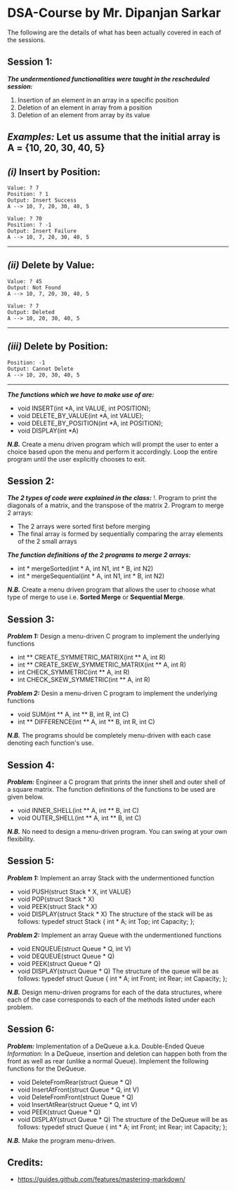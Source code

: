 # DSA-Course by Mr. Dipanjan Sarkar

The following are the details of what has been actually covered in each of the sessions.

## Session 1:

_**The undermentioned functionalities were taught in the rescheduled session:**_
1. Insertion of an element in an array in a specific position
2. Deletion of an element in array from a position
3. Deletion of an element from array by its value

_**Examples:**_
Let us assume that the initial array is A = {10, 20, 30, 40, 5}
-----------------------------
_(i)_ Insert by Position:
-----------------------------
	Value: ? 7
	Position: ? 1
	Output: Insert Success
	A --> 10, 7, 20, 30, 40, 5
	
	Value: ? 70
	Position: ? -1
	Output: Insert Failure
	A --> 10, 7, 20, 30, 40, 5
-----------------------------
  _(ii)_ Delete by Value:
-----------------------------
	Value: ? 45
	Output: Not Found
	A --> 10, 7, 20, 30, 40, 5
		
	Value: ? 7
	Output: Deleted
	A --> 10, 20, 30, 40, 5
-----------------------------
_(iii)_ Delete by Position:
-----------------------------
    Position: -1
	Output: Cannot Delete
	A --> 10, 20, 30, 40, 5
-----------------------------

_**The functions which we have to make use of are:**_
* void INSERT(int *A, int VALUE, int POSITION);
* void DELETE_BY_VALUE(int *A, int VALUE);
* void DELETE_BY_POSITION(int *A, int POSITION);
* void DISPLAY(int *A)

_**N.B.**_ Create a menu driven program which will prompt the user to enter a choice based upon the menu and perform it accordingly. Loop the entire program until the user explicitly chooses to exit.

## Session 2:

_**The 2 types of code were explained in the class:**_
!. Program to print the diagonals of a matrix, and the transpose of the matrix
2. Program to merge 2 arrays: 
* The 2 arrays were sorted first before merging
* The final array is formed by sequentially comparing the array elements of the 2 small arrays

_**The function definitions of the 2 programs to merge 2 arrays:**_
* int * mergeSorted(int * A, int N1, int * B, int N2)
* int * mergeSequential(int * A, int N1, int * B, int N2) 

_**N.B.**_ Create a menu driven program that allows the user to choose what type of merge to use i.e. **Sorted Merge** or **Sequential Merge**.

## Session 3:

_**Problem 1:**_ Design a menu-driven C program to implement the underlying functions
* int ** CREATE_SYMMETRIC_MATRIX(int ** A, int R) 
* int ** CREATE_SKEW_SYMMETRIC_MATRIX(int ** A, int R) 
* int CHECK_SYMMETRIC(int ** A, int R) 
* int CHECK_SKEW_SYMMETRIC(int ** A, int R) 

_**Problem 2:**_ Desin a menu-driven C program to implement the underlying functions
* void SUM(int ** A, int ** B, int R, int C) 
* int ** DIFFERENCE(int ** A, int ** B, int R, int C)

_**N.B.**_ The programs should be completely menu-driven with each case denoting each function's use.

## Session 4:

_**Problem:**_ Engineer a C program that prints the inner shell and outer shell of a square matrix. The function definitions of the functions to be used are given below.
* void INNER_SHELL(int ** A, int ** B, int C)
* void OUTER_SHELL(int ** A, int ** B, int C)

_**N.B.**_ No need to design a menu-driven program. You can swing at your own flexibility.

## Session 5:

_**Problem 1:**_ Implement an array Stack with the undermentioned function
* void PUSH(struct Stack * X, int VALUE)
* void POP(struct Stack * X)
* void PEEK(struct Stack * X)
* void DISPLAY(struct Stack * X)
The structure of the stack will be as follows:
typedef struct Stack
{
    int * A;
    int Top;
    int Capacity;
};

_**Problem 2:**_ Implement an array Queue with the undermentioned functions
* void ENQUEUE(struct Queue * Q, int V)
* void DEQUEUE(struct Queue * Q)
* void PEEK(struct Queue * Q)
* void DISPLAY(struct Queue * Q)
The structure of the queue will be as follows:
typedef struct Queue
{
    int * A;
    int Front;
    int Rear;
    int Capacity;
};

_**N.B.**_ Design menu-driven programs for each of the data structures, where each of the case corresponds to each of the methods listed under each problem.

## Session 6:

_**Problem:**_ Implementation of a DeQueue a.k.a. Double-Ended Queue
_Information:_ In a DeQueue, insertion and deletion can happen both from the front as well as rear (unlike a normal Queue). Implement the following functions for the DeQueue.
* void DeleteFromRear(struct Queue * Q)
* void InsertAtFront(struct Queue * Q, int V)
* void DeleteFromFront(struct Queue * Q)
* void InsertAtRear(struct Queue * Q, int V)
* void PEEK(struct Queue * Q)
* void DISPLAY(struct Queue * Q)
The structure of the DeQueue will be as follows:
typedef struct Queue
{
    int * A;
    int Front;
    int Rear;
    int Capacity;
};

_**N.B.**_ Make the program menu-driven.

## Credits:
* https://guides.github.com/features/mastering-markdown/
